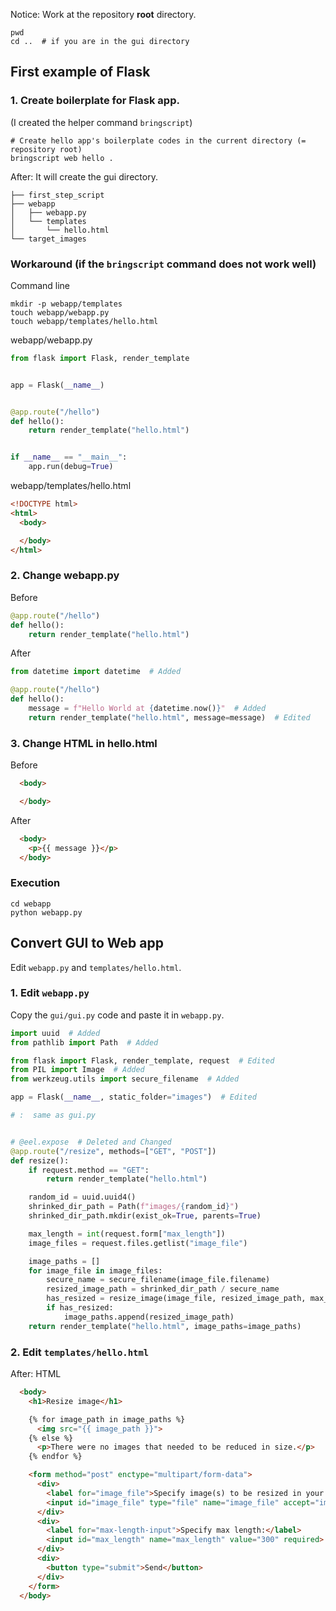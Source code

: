 Notice: Work at the repository **root** directory.

```
pwd
cd ..  # if you are in the gui directory
```

## First example of Flask

### 1. Create boilerplate for Flask app.  

(I created the helper command `bringscript`)

```
# Create hello app's boilerplate codes in the current directory (= repository root)
bringscript web hello .
```

After: It will create the gui directory.

```
├── first_step_script
├── webapp
│   ├── webapp.py
│   └── templates
│       └── hello.html
└── target_images
```

### Workaround (if the `bringscript` command does not work well)

Command line

```
mkdir -p webapp/templates
touch webapp/webapp.py
touch webapp/templates/hello.html
```

webapp/webapp.py

```python
from flask import Flask, render_template


app = Flask(__name__)


@app.route("/hello")
def hello():
    return render_template("hello.html")


if __name__ == "__main__":
    app.run(debug=True)
```

webapp/templates/hello.html

```HTML
<!DOCTYPE html>
<html>
  <body>

  </body>
</html>
```

### 2. Change webapp.py

Before

```python
@app.route("/hello")
def hello():
    return render_template("hello.html")
```

After

```python
from datetime import datetime  # Added

@app.route("/hello")
def hello():
    message = f"Hello World at {datetime.now()}"  # Added
    return render_template("hello.html", message=message)  # Edited
```

### 3. Change HTML in hello.html

Before

```html
  <body>

  </body>
```

After

```html
  <body>
    <p>{{ message }}</p>
  </body>
```

### Execution

```
cd webapp
python webapp.py 
```

## Convert GUI to Web app

Edit `webapp.py` and `templates/hello.html`.

### 1. Edit `webapp.py`

Copy the `gui/gui.py` code and paste it in `webapp.py`.

```python
import uuid  # Added
from pathlib import Path  # Added

from flask import Flask, render_template, request  # Edited
from PIL import Image  # Added
from werkzeug.utils import secure_filename  # Added

app = Flask(__name__, static_folder="images")  # Edited

# :  same as gui.py


# @eel.expose  # Deleted and Changed
@app.route("/resize", methods=["GET", "POST"])
def resize():
    if request.method == "GET":
        return render_template("hello.html")

    random_id = uuid.uuid4()
    shrinked_dir_path = Path(f"images/{random_id}")
    shrinked_dir_path.mkdir(exist_ok=True, parents=True)

    max_length = int(request.form["max_length"])
    image_files = request.files.getlist("image_file")

    image_paths = []
    for image_file in image_files:
        secure_name = secure_filename(image_file.filename)
        resized_image_path = shrinked_dir_path / secure_name
        has_resized = resize_image(image_file, resized_image_path, max_length)
        if has_resized:
            image_paths.append(resized_image_path)
    return render_template("hello.html", image_paths=image_paths)
```

### 2. Edit `templates/hello.html`

After: HTML

```HTML
  <body>
    <h1>Resize image</h1>

    {% for image_path in image_paths %}
      <img src="{{ image_path }}">
    {% else %}
      <p>There were no images that needed to be reduced in size.</p>
    {% endfor %}

    <form method="post" enctype="multipart/form-data">
      <div>
        <label for="image_file">Specify image(s) to be resized in your computer:</label>
        <input id="image_file" type="file" name="image_file" accept="image/png, image/jpeg" required multiple>
      </div>
      <div>
        <label for="max-length-input">Specify max length:</label>
        <input id="max_length" name="max_length" value="300" required>
      </div>
      <div>
        <button type="submit">Send</button>
      </div>
    </form>
  </body>
```
